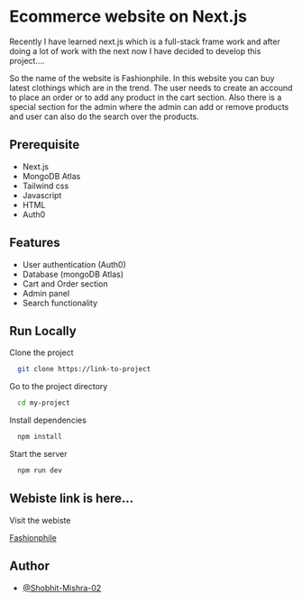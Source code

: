 
# Ecommerce website on Next.js

Recently I have learned next.js which is a full-stack frame work and after doing a lot of work with the next now I have decided to
develop this project....

So the name of the website is Fashionphile. In this website you 
can buy latest clothings which are in the trend. The user needs to create 
an accound to place an order or to add any product in the cart section.
Also there is a special section for the admin where the admin can add
or remove products and user can also do the search over the products.






## Prerequisite
- Next.js
- MongoDB Atlas
- Tailwind css
- Javascript
- HTML
- Auth0

## Features

- User authentication (Auth0)
- Database (mongoDB Atlas)
- Cart and Order section
- Admin panel
- Search functionality


## Run Locally

Clone the project

```bash
  git clone https://link-to-project
```

Go to the project directory

```bash
  cd my-project
```

Install dependencies

```bash
  npm install
```

Start the server

```bash
  npm run dev
```


## Webiste link is here...

Visit the webiste

[Fashionphile](https://fashionphile.vercel.app)


## Author

- [@Shobhit-Mishra-02](https://www.github.com/Shobhit-Mishra-02)

